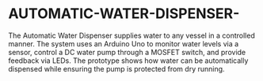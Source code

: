 # AUTOMATIC-WATER-DISPENSER-
The Automatic Water Dispenser supplies water to any vessel in a controlled manner. The system uses an Arduino Uno to monitor water levels via a sensor, control a DC water pump through a MOSFET switch, and provide feedback via LEDs. The prototype shows how water can be automatically dispensed while ensuring the pump is protected from dry running.


